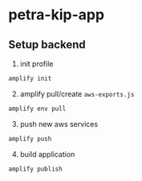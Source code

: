 # petra-kip-app

## Setup backend

1. init profile

```bash
amplify init
```

2. amplify pull/create `aws-exports.js`

```bash
amplify env pull
```

3. push new aws services

```bash
amplify push
```

4. build application

```bash
amplify publish
```
